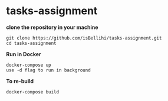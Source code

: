 ﻿# tasks-assignment
 
**clone the repository in your machine**
```
git clone https://github.com/isBellihi/tasks-assignment.git
cd tasks-assignment
```

**Run in Docker**
```
docker-compose up
use -d flag to run in background
```

**To re-build**
```
docker-compose build
```
